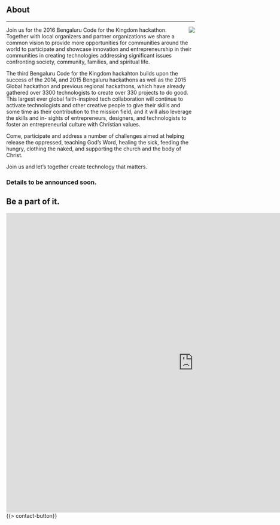 ﻿## About
---
<img src="{{assets}}/images/earth.jpg" style="float:right"/>

Join us for the 2016 Bengaluru Code for the Kingdom hackathon. Together with local organizers and partner organizations we share a common vision to provide more opportunities for communities around the world to participate and showcase innovation and entrepreneurship in their communities in creating technologies addressing significant issues confronting society, community, families, and spiritual life.

The third Bengaluru Code for the Kingdom hackahton builds upon the success of the 2014, and 2015 Bengaluru hackathons as well as the 2015 Global hackathon and previous regional hackathons, which have already gathered over 3300 technologists to create over 330 projects to do good. This largest ever global faith-inspired tech collaboration will continue to activate technologists and other creative people to give their skills and some time as their contribution to the mission field, and it will also leverage the skills and in- sights of entrepreneurs, designers, and technologists to foster an entrepreneurial culture with Christian values.

Come, participate and address a number of challenges aimed at helping release the oppressed, teaching God’s Word, healing the sick, feeding the hungry, clothing the naked, and supporting the church and the body of Christ. 

Join us and let’s together create technology that matters.

### Details to be announced soon. 

## Be a part of it.


<iframe src="https://docs.google.com/forms/d/1D6u6ov7V5RFBRFNJDB8Fjz7AtNRkzPUbHIuT1ghM3EI/viewform?embedded=true" width="1000" height="800" frameborder="0" marginheight="0" marginwidth="0">Loading...</iframe>
{{> contact-button}}
